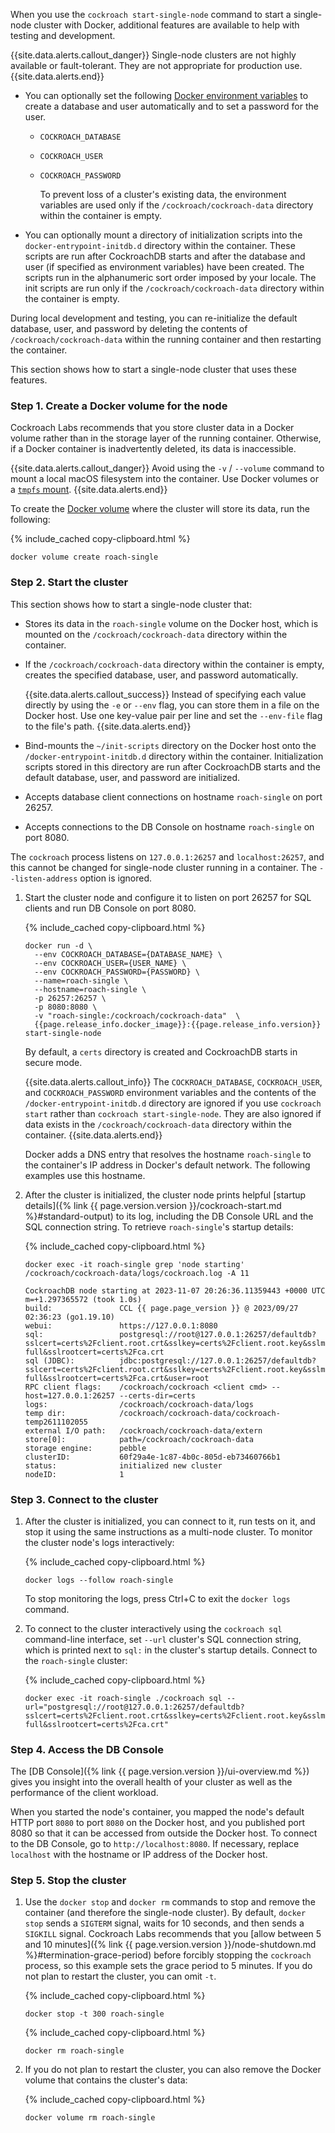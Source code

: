 When you use the `cockroach start-single-node` command to start a single-node cluster with Docker, additional features are available to help with testing and development.

{{site.data.alerts.callout_danger}}
Single-node clusters are not highly available or fault-tolerant. They are not appropriate for production use.
{{site.data.alerts.end}}

- You can optionally set the following [Docker environment variables](https://docs.docker.com/engine/reference/commandline/run/#set-environment-variables--e---env---env-file) to create a database and user automatically and to set a password for the user.
  - `COCKROACH_DATABASE`
  - `COCKROACH_USER`
  - `COCKROACH_PASSWORD`

      To prevent loss of a cluster's existing data, the environment variables are used only if the `/cockroach/cockroach-data` directory within the container is empty.

- You can optionally mount a directory of initialization scripts into the `docker-entrypoint-initdb.d` directory within the container. These scripts are run after CockroachDB starts and after the database and user (if specified as environment variables) have been created. The scripts run in the alphanumeric sort order imposed by your locale. The init scripts are run only if the `/cockroach/cockroach-data` directory within the container is empty.

During local development and testing, you can re-initialize the default database, user, and password by deleting the contents of `/cockroach/cockroach-data` within the running container and then restarting the container.

This section shows how to start a single-node cluster that uses these features.

### Step 1. Create a Docker volume for the node

Cockroach Labs recommends that you store cluster data in a Docker volume rather than in the storage layer of the running container. Otherwise, if a Docker container is inadvertently deleted, its data is inaccessible.

{{site.data.alerts.callout_danger}}
Avoid using the `-v` / `--volume` command to mount a local macOS filesystem into the container. Use Docker volumes or a [`tmpfs` mount](https://docs.docker.com/storage/tmpfs/).
{{site.data.alerts.end}}

To create the [Docker volume](https://docs.docker.com/storage/volumes/) where the cluster will store its data, run the following:

{% include_cached copy-clipboard.html %}
~~~ shell
docker volume create roach-single
~~~

### Step 2. Start the cluster

This section shows how to start a single-node cluster that:

- Stores its data in the `roach-single` volume on the Docker host, which is mounted on the `/cockroach/cockroach-data` directory within the container.
- If the `/cockroach/cockroach-data` directory within the container is empty, creates the specified database, user, and password automatically.

    {{site.data.alerts.callout_success}}
    Instead of specifying each value directly by using the `-e` or `--env` flag, you can store them in a file on the Docker host. Use one key-value pair per line and set the `--env-file` flag to the file's path.
    {{site.data.alerts.end}}

- Bind-mounts the `~/init-scripts` directory on the Docker host onto the `/docker-entrypoint-initdb.d` directory within the container. Initialization scripts stored in this directory are run after CockroachDB starts and the default database, user, and password are initialized.
- Accepts database client connections on hostname `roach-single` on port 26257.
- Accepts connections to the DB Console on hostname `roach-single` on port 8080.

The `cockroach` process listens on `127.0.0.1:26257` and `localhost:26257`, and this cannot be changed for single-node cluster running in a container. The `--listen-address` option is ignored.

1. Start the cluster node and configure it to listen on port 26257 for SQL clients and run DB Console on port 8080.

    {% include_cached copy-clipboard.html %}
    ~~~ shell
    docker run -d \
      --env COCKROACH_DATABASE={DATABASE_NAME} \
      --env COCKROACH_USER={USER_NAME} \
      --env COCKROACH_PASSWORD={PASSWORD} \
      --name=roach-single \
      --hostname=roach-single \
      -p 26257:26257 \
      -p 8080:8080 \
      -v "roach-single:/cockroach/cockroach-data"  \
      {{page.release_info.docker_image}}:{{page.release_info.version}} start-single-node
    ~~~

    By default, a `certs` directory is created and CockroachDB starts in secure mode.

    {{site.data.alerts.callout_info}}
    The `COCKROACH_DATABASE`, `COCKROACH_USER`, and `COCKROACH_PASSWORD` environment variables and the contents of the `/docker-entrypoint-initdb.d` directory are ignored if you use `cockroach start` rather than `cockroach start-single-node`. They are also ignored if data exists in the `/cockroach/cockroach-data` directory within the container.
    {{site.data.alerts.end}}

    Docker adds a DNS entry that resolves the hostname `roach-single` to the container's IP address in Docker's default network. The following examples use this hostname.

1. After the cluster is initialized, the cluster node prints helpful [startup details]({% link {{ page.version.version }}/cockroach-start.md %}#standard-output) to its log, including the DB Console URL and the SQL connection string. To retrieve `roach-single`'s startup details:

    {% include_cached copy-clipboard.html %}
    ~~~ shell
    docker exec -it roach-single grep 'node starting' /cockroach/cockroach-data/logs/cockroach.log -A 11
    ~~~

    ~~~ shell
    CockroachDB node starting at 2023-11-07 20:26:36.11359443 +0000 UTC m=+1.297365572 (took 1.0s)
    build:               CCL {{ page.page_version }} @ 2023/09/27 02:36:23 (go1.19.10)
    webui:               https://127.0.0.1:8080
    sql:                 postgresql://root@127.0.0.1:26257/defaultdb?sslcert=certs%2Fclient.root.crt&sslkey=certs%2Fclient.root.key&sslmode=verify-full&sslrootcert=certs%2Fca.crt
    sql (JDBC):          jdbc:postgresql://127.0.0.1:26257/defaultdb?sslcert=certs%2Fclient.root.crt&sslkey=certs%2Fclient.root.key&sslmode=verify-full&sslrootcert=certs%2Fca.crt&user=root
    RPC client flags:    /cockroach/cockroach <client cmd> --host=127.0.0.1:26257 --certs-dir=certs
    logs:                /cockroach/cockroach-data/logs
    temp dir:            /cockroach/cockroach-data/cockroach-temp2611102055
    external I/O path:   /cockroach/cockroach-data/extern
    store[0]:            path=/cockroach/cockroach-data
    storage engine:      pebble
    clusterID:           60f29a4e-1c87-4b0c-805d-eb73460766b1
    status:              initialized new cluster
    nodeID:              1
    ~~~

### Step 3. Connect to the cluster

1. After the cluster is initialized, you can connect to it, run tests on it, and stop it using the same instructions as a multi-node cluster. To monitor the cluster node's logs interactively:

    {% include_cached copy-clipboard.html %}
    ~~~ shell
    docker logs --follow roach-single
    ~~~

    To stop monitoring the logs, press Ctrl+C to exit the `docker logs` command.

1. To connect to the cluster interactively using the `cockroach sql` command-line interface, set `--url` cluster's SQL connection string, which is printed next to `sql:` in the cluster's startup details. Connect to the `roach-single` cluster:

    {% include_cached copy-clipboard.html %}
    ~~~ shell
    docker exec -it roach-single ./cockroach sql --url="postgresql://root@127.0.0.1:26257/defaultdb?sslcert=certs%2Fclient.root.crt&sslkey=certs%2Fclient.root.key&sslmode=verify-full&sslrootcert=certs%2Fca.crt"
    ~~~

### Step 4. Access the DB Console

The [DB Console]({% link {{ page.version.version }}/ui-overview.md %}) gives you insight into the overall health of your cluster as well as the performance of the client workload.

When you started the node's container, you mapped the node's default HTTP port `8080` to port `8080` on the Docker host, and you published port 8080 so that it can be accessed from outside the Docker host. To connect to the DB Console, go to `http://localhost:8080`. If necessary, replace `localhost` with the hostname or IP address of the Docker host.

### Step 5. Stop the cluster

1. Use the `docker stop` and `docker rm` commands to stop and remove the container (and therefore the single-node cluster). By default, `docker stop` sends a `SIGTERM` signal, waits for 10 seconds, and then sends a `SIGKILL` signal. Cockroach Labs recommends that you [allow between 5 and 10 minutes]({% link {{ page.version.version }}/node-shutdown.md %}#termination-grace-period) before forcibly stopping the `cockroach` process, so this example sets the grace period to 5 minutes. If you do not plan to restart the cluster, you can omit `-t`.

    {% include_cached copy-clipboard.html %}
    ~~~ shell
    docker stop -t 300 roach-single
    ~~~

    {% include_cached copy-clipboard.html %}
    ~~~ shell
    docker rm roach-single
    ~~~

1. If you do not plan to restart the cluster, you can also remove the Docker volume that contains the cluster's data:

    {% include_cached copy-clipboard.html %}
    ~~~ shell
    docker volume rm roach-single
    ~~~

